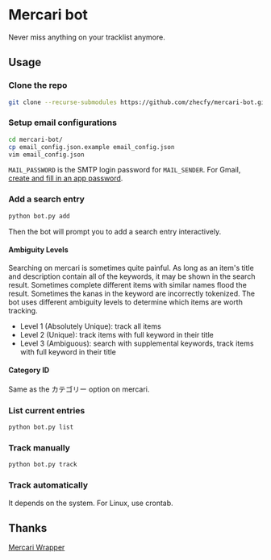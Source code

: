 # Mercari bot

Never miss anything on your tracklist anymore.

## Usage

### Clone the repo
```bash
git clone --recurse-submodules https://github.com/zhecfy/mercari-bot.git
```

### Setup email configurations
```bash
cd mercari-bot/
cp email_config.json.example email_config.json
vim email_config.json
```
`MAIL_PASSWORD` is the SMTP login password for `MAIL_SENDER`.
For Gmail, [create and fill in an app password](https://support.google.com/mail/answer/185833).

### Add a search entry
```bash
python bot.py add
```

Then the bot will prompt you to add a search entry interactively.

#### Ambiguity Levels

Searching on mercari is sometimes quite painful. As long as an item's title and description contain all of the keywords, it may be shown in the search result. Sometimes complete different items with similar names flood the result. Sometimes the kanas in the keyword are incorrectly tokenized. The bot uses different ambiguity levels to determine which items are worth tracking.

- Level 1 (Absolutely Unique): track all items
- Level 2 (Unique): track items with full keyword in their title
- Level 3 (Ambiguous): search with supplemental keywords, track items with full keyword in their title

#### Category ID

Same as the カテゴリー option on mercari.

### List current entries
```bash
python bot.py list
```

### Track manually
```bash
python bot.py track
```

### Track automatically

It depends on the system. For Linux, use crontab.

## Thanks

[Mercari Wrapper](https://github.com/marvinody/mercari)
